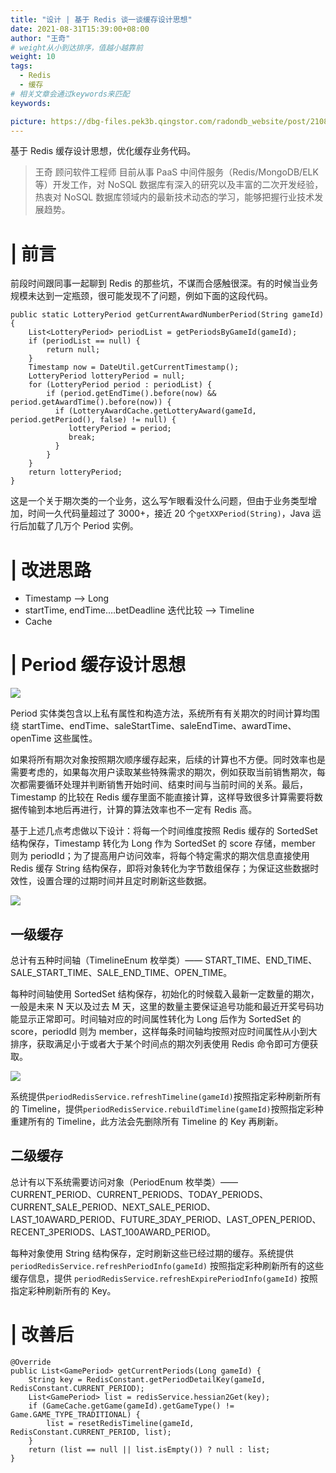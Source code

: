 ```yaml
---
title: "设计 | 基于 Redis 谈一谈缓存设计思想"
date: 2021-08-31T15:39:00+08:00
author: "王奇"
# weight从小到达排序，值越小越靠前
weight: 10
tags:
  - Redis
  - 缓存
# 相关文章会通过keywords来匹配
keywords:

picture: https://dbg-files.pek3b.qingstor.com/radondb_website/post/210831_%E8%AE%BE%E8%AE%A1%20%7C%20%E5%9F%BA%E4%BA%8E%20Redis%20%E8%B0%88%E4%B8%80%E8%B0%88%E7%BC%93%E5%AD%98%E8%AE%BE%E8%AE%A1%E6%80%9D%E6%83%B3/0.png
---
```

基于 Redis 缓存设计思想，优化缓存业务代码。
<!--more-->
>王奇 顾问软件工程师
>目前从事 PaaS 中间件服务（Redis/MongoDB/ELK 等）开发工作，对 NoSQL 数据库有深入的研究以及丰富的二次开发经验，热衷对 NoSQL 数据库领域内的最新技术动态的学习，能够把握行业技术发展趋势。 
# | 前言

前段时间跟同事一起聊到 Redis 的那些坑，不谋而合感触很深。有的时候当业务规模未达到一定瓶颈，很可能发现不了问题，例如下面的这段代码。

```plain
public static LotteryPeriod getCurrentAwardNumberPeriod(String gameId) {
    List<LotteryPeriod> periodList = getPeriodsByGameId(gameId);
    if (periodList == null) {
        return null;
    }
    Timestamp now = DateUtil.getCurrentTimestamp();
    LotteryPeriod lotteryPeriod = null;
    for (LotteryPeriod period : periodList) {
        if (period.getEndTime().before(now) && period.getAwardTime().before(now)) {
          if (LotteryAwardCache.getLotteryAward(gameId, period.getPeriod(), false) != null) {
             lotteryPeriod = period;
             break;
          }
        }
    }
    return lotteryPeriod;
}
```
这是一个关于期次类的一个业务，这么写乍眼看没什么问题，但由于业务类型增加，时间一久代码量超过了 3000+，接近 20 个`getXXPeriod(String)`，Java 运行后加载了几万个 Period 实例。
# | 改进思路

* Timestamp --> Long
* startTime, endTime….betDeadline 迭代比较 --> Timeline
* Cache
# | Period 缓存设计思想

![](https://dbg-files.pek3b.qingstor.com/radondb_website/post/210831_%E8%AE%BE%E8%AE%A1%20%7C%20%E5%9F%BA%E4%BA%8E%20Redis%20%E8%B0%88%E4%B8%80%E8%B0%88%E7%BC%93%E5%AD%98%E8%AE%BE%E8%AE%A1%E6%80%9D%E6%83%B3/1.png)

Period 实体类包含以上私有属性和构造方法，系统所有有关期次的时间计算均围绕 startTime、endTime、saleStartTime、saleEndTime、awardTime、openTime 这些属性。

如果将所有期次对象按照期次顺序缓存起来，后续的计算也不方便。同时效率也是需要考虑的，如果每次用户读取某些特殊需求的期次，例如获取当前销售期次，每次都需要循环处理并判断销售开始时间、结束时间与当前时间的关系。最后，Timestamp 的比较在 Redis 缓存里面不能直接计算，这样导致很多计算需要将数据传输到本地后再进行，计算的算法效率也不一定有 Redis 高。

基于上述几点考虑做以下设计：将每一个时间维度按照 Redis 缓存的 SortedSet 结构保存，Timestamp 转化为 Long 作为 SortedSet 的 score 存储，member 则为 periodId；为了提高用户访问效率，将每个特定需求的期次信息直接使用 Redis 缓存 String 结构保存，即将对象转化为字节数组保存；为保证这些数据时效性，设置合理的过期时间并且定时刷新这些数据。

![](https://dbg-files.pek3b.qingstor.com/radondb_website/post/210831_%E8%AE%BE%E8%AE%A1%20%7C%20%E5%9F%BA%E4%BA%8E%20Redis%20%E8%B0%88%E4%B8%80%E8%B0%88%E7%BC%93%E5%AD%98%E8%AE%BE%E8%AE%A1%E6%80%9D%E6%83%B3/2.png)

## 一级缓存

总计有五种时间轴（TimelineEnum 枚举类）—— START_TIME、END_TIME、SALE_START_TIME、SALE_END_TIME、OPEN_TIME。

每种时间轴使用 SortedSet 结构保存，初始化的时候载入最新一定数量的期次，一般是未来 N 天以及过去 M 天，这里的数量主要保证追号功能和最近开奖号码功能显示正常即可。时间轴对应的时间属性转化为 Long 后作为 SortedSet 的 score，periodId 则为 member，这样每条时间轴均按照对应时间属性从小到大排序，获取满足小于或者大于某个时间点的期次列表使用 Redis 命令即可方便获取。

![](https://dbg-files.pek3b.qingstor.com/radondb_website/post/210831_%E8%AE%BE%E8%AE%A1%20%7C%20%E5%9F%BA%E4%BA%8E%20Redis%20%E8%B0%88%E4%B8%80%E8%B0%88%E7%BC%93%E5%AD%98%E8%AE%BE%E8%AE%A1%E6%80%9D%E6%83%B3/3.png)

系统提供`periodRedisService.refreshTimeline(gameId)`按照指定彩种刷新所有的 Timeline，提供`periodRedisService.rebuildTimeline(gameId)`按照指定彩种重建所有的 Timeline，此方法会先删除所有 Timeline 的 Key 再刷新。

## 二级缓存

总计有以下系统需要访问对象（PeriodEnum 枚举类）—— CURRENT_PERIOD、CURRENT_PERIODS、TODAY_PERIODS、CURRENT_SALE_PERIOD、NEXT_SALE_PERIOD、LAST_10AWARD_PERIOD、FUTURE_3DAY_PERIOD、LAST_OPEN_PERIOD、RECENT_3PERIODS、LAST_100AWARD_PERIOD。

每种对象使用 String 结构保存，定时刷新这些已经过期的缓存。系统提供 `periodRedisService.refreshPeriodInfo(gameId)` 按照指定彩种刷新所有的这些缓存信息，提供 `periodRedisService.refreshExpirePeriodInfo(gameId)` 按照指定彩种刷新所有的 Key。

# | 改善后

```plain
@Override
public List<GamePeriod> getCurrentPeriods(Long gameId) {
    String key = RedisConstant.getPeriodDetailKey(gameId, RedisConstant.CURRENT_PERIOD);
    List<GamePeriod> list = redisService.hessian2Get(key);
    if (GameCache.getGame(gameId).getGameType() != Game.GAME_TYPE_TRADITIONAL) {
        list = resetRedisTimeline(gameId, RedisConstant.CURRENT_PERIOD, list);
    }
    return (list == null || list.isEmpty()) ? null : list;
}
```
 
